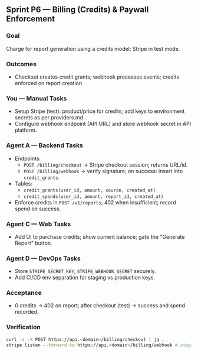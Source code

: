 ## Sprint P6 — Billing (Credits) & Paywall Enforcement

### Goal
Charge for report generation using a credits model; Stripe in test mode.

### Outcomes
- Checkout creates credit grants; webhook processes events; credits enforced on report creation

### You — Manual Tasks
- Setup Stripe (test): product/price for credits; add keys to environment secrets as per providers.md.
- Configure webhook endpoint (API URL) and store webhook secret in API platform.

### Agent A — Backend Tasks
- Endpoints:
  - `POST /billing/checkout` → Stripe checkout session; returns URL/id.
  - `POST /billing/webhook` → verify signature; on success: insert into `credit_grants`.
- Tables:
  - `credit_grants(user_id, amount, source, created_at)`
  - `credit_spends(user_id, amount, report_id, created_at)`
- Enforce credits in `POST /v1/reports`; 402 when insufficient; record spend on success.

### Agent C — Web Tasks
- Add UI to purchase credits; show current balance; gate the "Generate Report" button.

### Agent D — DevOps Tasks
- Store `STRIPE_SECRET_KEY`, `STRIPE_WEBHOOK_SECRET` securely.
- Add CI/CD env separation for staging vs production keys.

### Acceptance
- 0 credits → 402 on report; after checkout (test) → success and spend recorded.

### Verification
```bash
curl -s -X POST https://api.<domain>/billing/checkout | jq .
stripe listen --forward-to https://api.<domain>/billing/webhook # staging
```



